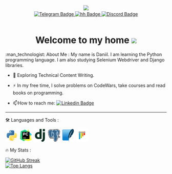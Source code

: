 <div id="header" align="center">
  <img src="https://thumbs.gfycat.com/UglyBlissfulKingfisher-max-1mb.gif" width="200"/>
</div>

<div id="badges" align="center">
  <a href="https://t.me/jeffrixxxon">
    <img src="https://img.shields.io/badge/Telegram-blue?style=for-the-badge&logo=Telegram&logoColor=white" alt="Telegram Badge" />
  </a>
  <a href="https://disk.yandex.ru/i/7r18PsObO1CoxQ">
    <img src="https://img.shields.io/badge/hh.ru-red?style=for-the-badge&logo=hh.&logoColor=white" alt="hh Badge" />
  </a>
  <a href="https://discord.gg/4Sqw2pYC">
    <img src="https://img.shields.io/badge/Discord-black?style=for-the-badge&logo=Discord&logoColor=white" alt="Discord Badge"/>
  </a><br>
  <img src="https://komarev.com/ghpvc/?username=jeffrixxxon&style=flat-square&color=blue" alt=""/>
  <h1>
  Welcome to my home
    <img src="https://media.giphy.com/media/hvRJCLFzcasrR4ia7z/giphy.gif" width="30px"/>
  </h1>
</div>
:man_technologist: About Me : My name is Daniil. I am learning the Python programming language. I am also studying Selenium Webdriver and Django libraries.

- :seedling: Exploring Technical Content Writing.

- :zap: In my free time, I solve problems on CodeWars, take courses and read books on programming.

- :mailbox:How to reach me:  [![Linkedin Badge](https://img.shields.io/badge/-telegram-blue?style=flat&logo=Telegram&logoColor=white)](https://t.me/jeffrixxxon)
---
:hammer_and_wrench: Languages and Tools :
<div>
  <img src="https://raw.githubusercontent.com/devicons/devicon/1119b9f84c0290e0f0b38982099a2bd027a48bf1/icons/python/python-original.svg" title="Spring" alt="Spring" width="40" height="40" />
  <img src="https://raw.githubusercontent.com/devicons/devicon/1119b9f84c0290e0f0b38982099a2bd027a48bf1/icons/pycharm/pycharm-original.svg" title="Spring" alt="Spring" width="40" height="40" />
  <img src="https://raw.githubusercontent.com/devicons/devicon/1119b9f84c0290e0f0b38982099a2bd027a48bf1/icons/django/django-plain.svg" title="Spring" alt="Spring" width="40" height="40" />
  <img src="https://raw.githubusercontent.com/devicons/devicon/1119b9f84c0290e0f0b38982099a2bd027a48bf1/icons/postgresql/postgresql-original.svg" title="Spring" alt="Spring" width="40" height="40" />
  <img src="https://raw.githubusercontent.com/devicons/devicon/1119b9f84c0290e0f0b38982099a2bd027a48bf1/icons/sqlite/sqlite-original.svg" title="Spring" alt="Spring" width="40" height="40" />
  <img src="https://raw.githubusercontent.com/devicons/devicon/1119b9f84c0290e0f0b38982099a2bd027a48bf1/icons/pytest/pytest-original.svg" title="Spring" alt="Spring" width="40" height="40" />
</div>

:fire: My Stats :

[![GitHub Streak](http://github-readme-streak-stats.herokuapp.com?user=jeffrixxxon&theme=tokyonight)](https://git.io/streak-stats)<br>
[![Top Langs](https://github-readme-stats.vercel.app/api/top-langs/?username=jeffrixxxon&layout=compact&theme=tokyonight)](https://github.com/anuraghazra/github-readme-stats)
